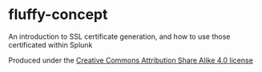 # fluffy-concept
An introduction to SSL certificate generation, and how to use those certificated within Splunk

Produced under the [Creative Commons Attribution Share Alike 4.0 license](https://creativecommons.org/licenses/by-sa/4.0/legalcode.txt)
